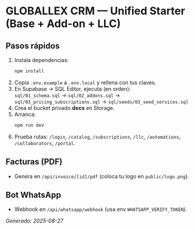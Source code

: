 # GLOBALLEX CRM — Unified Starter (Base + Add-on + LLC)

## Pasos rápidos
1. Instala dependencias:
   ```bash
   npm install
   ```
2. Copia `.env.example` a `.env.local` y rellena con tus claves.
3. En Supabase → SQL Editor, ejecuta (en orden):  
   `sql/01_schema.sql` → `sql/02_addons.sql` → `sql/03_pricing_subscriptions.sql` → `sql/seeds/03_seed_services.sql`
4. Crea el bucket privado **docs** en Storage.
5. Arranca:
   ```bash
   npm run dev
   ```
6. Prueba rutas: `/login`, `/catalog`, `/subscriptions`, `/llc`, `/automations`, `/collaborators`, `/portal`.

## Facturas (PDF)
- Genera en `/api/invoice/[id]/pdf` (coloca tu logo en `public/logo.png`).

## Bot WhatsApp
- Webhook en `/api/whatsapp/webhook` (usa env `WHATSAPP_VERIFY_TOKEN`).

_Generado: 2025-08-27_
